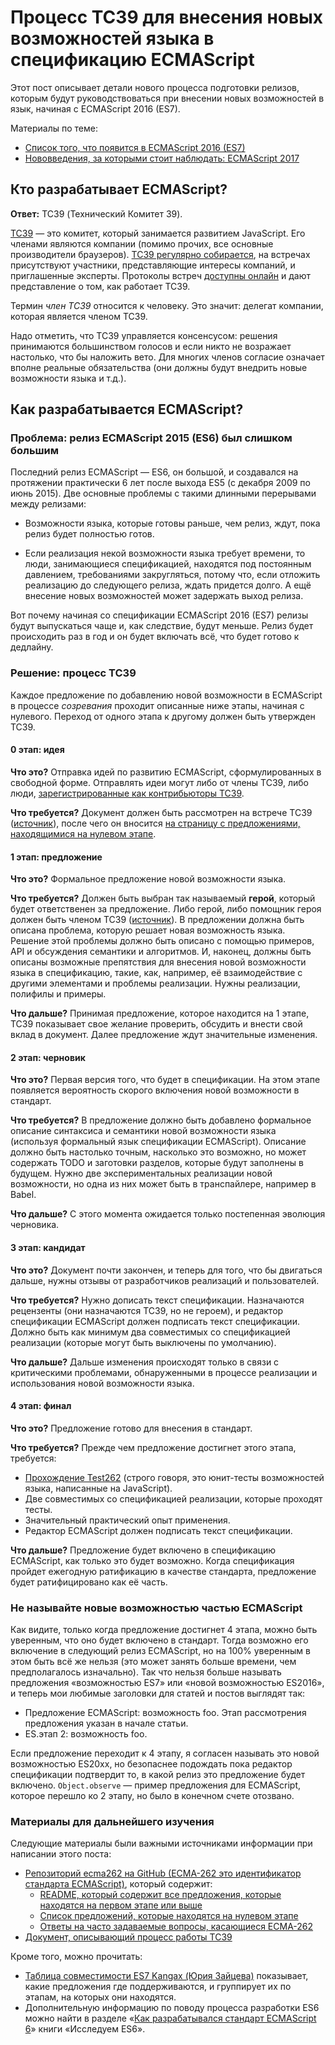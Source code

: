 # Процесс TC39 для внесения новых возможностей языка в спецификацию ECMAScript

Этот пост описывает детали нового процесса подготовки релизов, которым
будут руководствоваться при внесении новых возможностей в язык,
начиная с ECMAScript 2016 (ES7).

Материалы по теме:

* [Список того, что появится в ECMAScript 2016 (ES7)][15]
* [Нововведения, за которыми стоит наблюдать: ECMAScript 2017][16]


## Кто разрабатывает ECMAScript?

**Ответ:** TC39 (Технический Комитет 39).

[TC39][1] — это комитет, который занимается развитием JavaScript. Его членами
являются компании (помимо прочих, все основные производители браузеров).
[TC39 регулярно собирается][2], на встречах присутствуют участники, представляющие
интересы компаний, и приглашенные эксперты. Протоколы встреч [доступны онлайн][3]
и дают представление о том, как работает TC39.

Термин *член TC39* относится к человеку. Это значит:
делегат компании, которая является членом TC39.

Надо отметить, что TC39 управляется консенсусом: решения принимаются
большинством голосов и если никто не возражает настолько, что бы наложить вето.
Для многих членов согласие означает вполне реальные обязательства (они должны
будут внедрить новые возможности языка и т.д.).


## Как разрабатывается ECMAScript?

### Проблема: релиз ECMAScript 2015 (ES6) был слишком большим

Последний релиз ECMAScript — ES6, он большой, и создавался на протяжении практически
6 лет после выхода ES5 (с декабря 2009 по июнь 2015). Две основные проблемы с
такими длинными перерывами между релизами:

* Возможности языка, которые готовы раньше, чем релиз, ждут, пока релиз будет
полностью готов.

* Если реализация некой возможности языка требует времени, то люди, занимающиеся
спецификацией, находятся под постоянным давлением, требованиями закругляться, потому что,
если отложить реализацию до следующего релиза, ждать придется
долго. А ещё внесение новых возможностей может задержать выход релиза.

Вот почему начиная со спецификации ECMAScript 2016 (ES7) релизы будут выпускаться чаще и,
как следствие, будут меньше. Релиз будет происходить раз в год и он будет включать всё,
что будет готово к дедлайну.


### Решение: процесс TC39

Каждое предложение по добавлению новой возможности в ECMAScript в процессе *созревания*
проходит описанные ниже этапы, начиная с нулевого. Переход от одного этапа к другому
должен быть утвержден TC39.


#### 0 этап: идея

**Что это?** Отправка идей по развитию ECMAScript, сформулированных в свободной форме. Отправлять идеи могут
либо от члены TC39, либо люди, [зарегистрированные как контрибьюторы TC39][4].

**Что требуется?** Документ должен быть рассмотрен на встрече TC39 ([источник][5]),
после чего он вносится [на страницу с предложениями, находящимися на нулевом этапе][6].


#### 1 этап: предложение

**Что это?** Формальное предложение новой возможности языка.

**Что требуется?** Должен быть выбран так называемый **герой**, который будет ответственен
за предложение. Либо герой, либо помощник героя должен быть членом TC39 ([источник][5]).
В предложении должна быть описана проблема, которую решает новая возможность языка. Решение
этой проблемы должно быть описано с помощью примеров, API и обсуждения семантики и алгоритмов.
И, наконец, должны быть описаны возможные препятствия для внесения новой возможности языка
в спецификацию, такие, как, например, её взаимодействие с другими элементами и проблемы реализации.
Нужны реализации, полифилы и примеры.

**Что дальше?** Принимая предложение, которое находится на 1 этапе, TC39 показывает свое желание
проверить, обсудить и внести свой вклад в документ. Далее предложение ждут значительные изменения.


#### 2 этап: черновик

**Что это?** Первая версия того, что будет в спецификации. На этом этапе появляется вероятность
скорого включения новой возможности в стандарт.

**Что требуется?** В предложение должно быть добавлено формальное описание синтаксиса и семантики
новой возможности языка (используя формальный язык спецификации ECMAScript). Описание должно быть
настолько точным, насколько это возможно, но может содержать TODO и заготовки разделов, которые
будут заполнены в будущем. Нужно две экспериментальных реализации новой возможности, но одна из
них может быть в транспайлере, например в Babel.

**Что дальше?** C этого момента ожидается только постепенная эволюция черновика.


#### 3 этап: кандидат

**Что это?** Документ почти закончен, и теперь для того, что бы двигаться дальше, нужны отзывы от
разработчиков реализаций и пользователей.

**Что требуется?** Нужно дописать текст спецификации. Назначаются рецензенты (они назначаются TC39, но не героем), и
редактор спецификации ECMAScript должен подписать текст спецификации. Должно быть как минимум два
совместимых со спецификацией реализации (которые могут быть выключены по умолчанию).

**Что дальше?** Дальше изменения происходят только в связи с критическими проблемами, обнаруженными в
процессе реализации и использования новой возможности языка.


#### 4 этап: финал

**Что это?** Предложение готово для внесения в стандарт.

**Что требуется?** Прежде чем предложение достигнет этого этапа, требуется:

* [Прохождение Test262][7] (строго говоря, это юнит-тесты возможностей языка, написанные на JavaScript).
* Две совместимых со спецификацией реализации, которые проходят тесты.
* Значительный практический опыт применения.
* Редактор ECMAScript должен подписать текст спецификации.

**Что дальше?** Предложение будет включено в спецификацию ECMAScript, как только это будет возможно.
Когда спецификация пройдет ежегодную ратификацию в качестве стандарта, предложение будет ратифицировано
как её часть.


### Не называйте новые возможностью частью ECMAScript

Как видите, только когда предложение достигнет 4 этапа, можно быть уверенным, что оно будет включено в
стандарт. Тогда возможно его включение в следующий релиз ECMAScript, но на 100% уверенным в этом быть
всё же нельзя (это может занять больше времени, чем предполагалось изначально). Так что нельзя больше
называть предложения «возможностью ES7» или «новой возможностью ES2016», и теперь мои любимые заголовки
для статей и постов выглядят так:

* Предложение ECMAScript: возможность foo. Этап рассмотрения предложения указан в начале статьи.
* ES.этап 2: возможность foo.

Если предложение переходит к 4 этапу, я согласен называть это новой возможностью ES20xx, но
безопаснее подождать пока редактор спецификации подтвердит то, в какой релиз это предложение будет
включено. `Object.observe` — пример предложения для ECMAScript, которое перешло ко 2 этапу, но было в
конечном счете отозвано.


### Материалы для дальнейшего изучения

Следующие материалы были важными источниками информации при написании этого поста:

* [Репозиторий ecma262 на GitHub (ECMA-262 это идентификатор стандарта ECMAScript)][17], который содержит:
  * [README, который содержит все предложения, которые находятся на первом этапе или выше][18]
  * [Список предложений, которые находятся на нулевом этапе][6]
  * [Ответы на часто задаваемые вопросы, касающиеся ECMA-262][5]
* [Документ, описывающий процесс работы TC39][19]

Кроме того, можно прочитать:

* [Таблица совместимости ES7 Kangax (Юрия Зайцева)][20] показывает, какие предложения где поддерживаются, и группирует их по этапам, на которых они находятся.
* Дополнительную информацию по поводу процесса разработки ES6 можно найти в разделе «[Как разрабатывался стандарт ECMAScript 6][21]» книги «Исследуем ES6».

[1]: http://www.ecma-international.org/memento/TC39.htm
[2]: http://www.ecma-international.org/memento/TC39-M.htm
[3]: https://github.com/tc39/tc39-notes

[4]: http://www.ecma-international.org/memento/contribute_TC39_Royalty_Free_Task_Group.php
[5]: https://github.com/tc39/ecma262/blob/master/FAQ.md
[6]: https://github.com/tc39/ecma262/blob/master/stage0.md
[7]: https://github.com/tc39/test262
[8]: https://github.com/rwaldron/exponentiation-operator
[9]: http://speakingjs.com/es5/ch11.html#two_zeros

[10]: https://esdiscuss.org/topic/having-a-non-enumerable-array-prototype-contains-may-not-be-web-compatible

[11]: http://exploringjs.com/es6/ch_strings.html#leanpub-auto-checking-for-containment-and-repeating-strings
[12]: https://github.com/tc39/Array.prototype.includes/
[13]: https://en.wikipedia.org/wiki/Streaming_SIMD_Extensions
[14]: https://fetch.spec.whatwg.org/#concept-request

[15]: http://www.2ality.com/2016/01/ecmascript-2016.html
[16]: http://www.2ality.com/2016/02/ecmascript-2017.html
[17]: https://github.com/tc39/ecma262
[18]: https://github.com/tc39/ecma262/blob/master/README.md
[19]: https://tc39.github.io/process-document/
[20]: https://kangax.github.io/compat-table/es7/
[21]: http://exploringjs.com/es6/ch_about-es6.html#_how-ecmascript-6-was-designed
